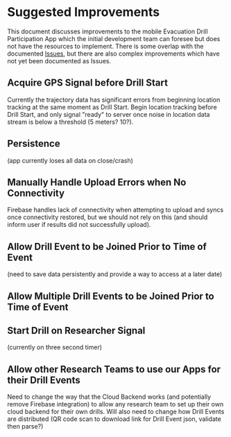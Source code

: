 # Suggested Improvements

This document discusses improvements to the mobile Evacuation Drill Participation App which the initial development team can foresee but does not have the resources to implement. There is some overlap with the documented [Issues](issues), but there are also complex improvements which have not yet been documented as Issues.

## Acquire GPS Signal before Drill Start

Currently the trajectory data has significant errors from beginning location tracking at the same moment as Drill Start. Begin location tracking before Drill Start, and only signal "ready" to server once noise in location data stream is below a threshold (5 meters? 10?).

## Persistence

(app currently loses all data on close/crash)

## Manually Handle Upload Errors when No Connectivity

Firebase handles lack of connectivity when attempting to upload and syncs once connectivity restored, but we should not rely on this (and should inform user if results did not successfully upload).

## Allow Drill Event to be Joined Prior to Time of Event

(need to save data persistently and provide a way to access at a later date)

## Allow Multiple Drill Events to be Joined Prior to Time of Event

## Start Drill on Researcher Signal

(currently on three second timer)

## Allow other Research Teams to use our Apps for their Drill Events

Need to change the way that the Cloud Backend works (and potentially remove Firebase integration) to allow any research team to set up their own cloud backend for their own drills. Will also need to change how Drill Events are distributed (QR code scan to download link for Drill Event json, validate then parse?)

